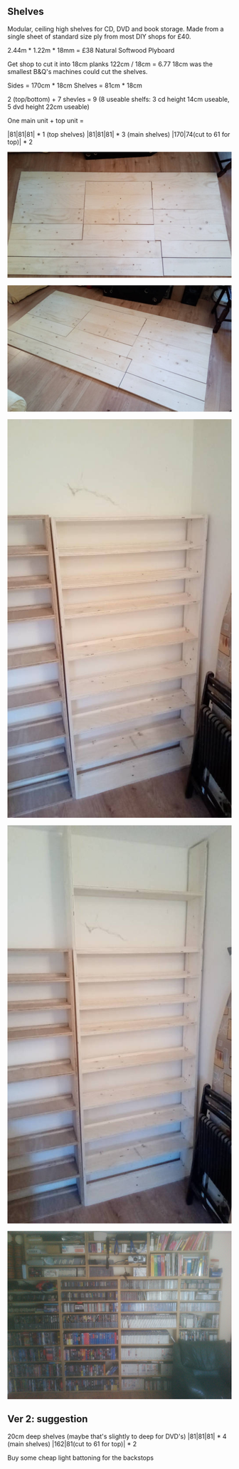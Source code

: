 Shelves
-------

Modular, ceiling high shelves for CD, DVD and book storage.
Made from a single sheet of standard size ply from most DIY shops for £40.

2.44m * 1.22m * 18mm = £38 Natural Softwood Plyboard

Get shop to cut it into 18cm planks
122cm / 18cm = 6.77
18cm was the smallest B&Q's machines could cut the shelves.


Sides = 170cm * 18cm
Shelves = 81cm * 18cm

2 (top/bottom) + 7 shevles = 9
(8 useable shelfs: 3 cd height 14cm useable, 5 dvd height 22cm useable)

One main unit + top unit =

|81|81|81| * 1 (top shelves)
|81|81|81| * 3 (main shelves)
|170|74(cut to 61 for top)| * 2

![floor1](plyFloorCut1.jpg)

![floor2](plyFloorCut2.jpg)

![shelves2](plyShelves2.jpg)

![shelves1](plyShelves1.jpg)

![shelvesOld](retro_shelfs.jpg)


Ver 2: suggestion
-----------------

20cm deep shelves (maybe that's slightly to deep for DVD's)
|81|81|81| * 4 (main shelves)
|162|81(cut to 61 for top)| * 2

Buy some cheap light battoning for the backstops
